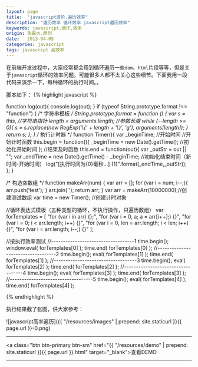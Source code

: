 ```yaml
---
layout: page
title:  "javascript进阶.遍历效率"
description: "遍历效率 循环效率 javascript遍历效率"
keywords: javascript,循环,效率
origin: 张嘉杰.原创
date:   2013-04-05
categories: javascript
tags: javascript 高效率
---
```

在前端开发过程中，大家经常都会用到循环遍历一些`dom`、`html`片段等等，但是关于`javascript`循环的效率问题，可能很多人都不太关心这些细节。下面我用一段代码来演示一下，每种循环的执行时间。。  
<!--more-->

脚本如下：
{% highlight javascript %}

function log(out){ console.log(out);  }
if (typeof String.prototype.format !== "function") {
    /* 字符串模板 */
    String.prototype.format = function () {
        var s = this, //字符串指针
            length = arguments.length; //参数长度
        while (--length >= 0){
            s = s.replace(new RegExp('\\{' + length + '\\}', 'g'), arguments[length]);
        }
        return s;
    };
}
/* 执行计时器 */
function Timer(){
    var _beginTime; //开始时间
    //开始计时函数
    this.begin = function(){
        _beginTime = new Date().getTime(); //初始化开始时间
    };
    //结束及时函数
    this.end = function(out){
        var _outStr = out || "";
        var _endTime = new Date().getTime() - _beginTime; //初始化结束时间（新时间-开始时间）
        log("[执行时间为{0}毫秒...] {1}".format(_endTime,_outStr));
    };
}

/* 构造空数组 */
function makeArr(num) {
    var arr = [];
    for (var i = num; i--;){
        arr.push('test');
    }
    arr.join('');
    return arr;
}
var arr = makeArr(10000000);//创建测试数组
var time = new Timer(); //创建计时对象

//循环表达式模板（五种类型的循环，不执行操作，只遍历数组）
var forTemplates = [
    "for (var i in arr) {};",
    "for (var i = 0, a; a = arr[i++];) {}",
    "for (var i = 0; i < arr.length; i++) {}",
    "for (var i = 0, len = arr.length; i < len; i++) {}",
    "for (var i = arr.length; i--;) {}"
];

//按执行效率测试
//-----------------------------------1
time.begin();
window.eval( forTemplates[0] );
time.end( forTemplates[0] );
//-----------------------------------2
time.begin();
eval( forTemplates[1] );
time.end( forTemplates[1] );
//-----------------------------------3
time.begin();
eval( forTemplates[2] );
time.end( forTemplates[2] );
//-----------------------------------4
time.begin();
eval( forTemplates[3] );
time.end( forTemplates[3] );
//-----------------------------------5
time.begin();
eval( forTemplates[4] );
time.end( forTemplates[4] );

{% endhighlight %}

执行结果截了张图，供大家参考： 

![javascript高率遍历]({{ "/resources/images" | prepend: site.staticurl }}{{ page.url }}-0.png)  

-----------------------

<a class="btn btn-primary btn-sm" href="{{ "/resources/demo" | prepend: site.staticurl }}{{ page.url }}.html" target="_blank">查看DEMO</a> 

-----------------------
